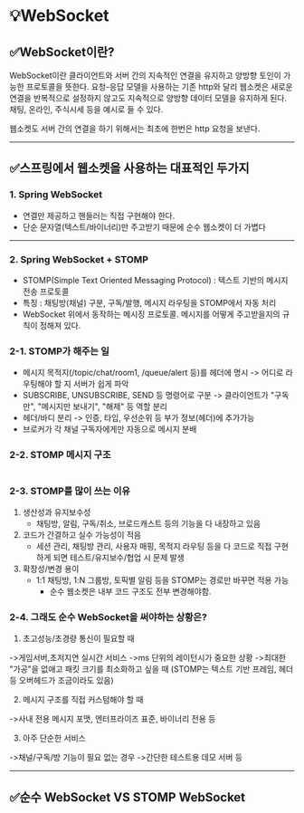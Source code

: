 <h1 id="💡websocket">💡WebSocket</h1>
<h2 id="✅websocket이란">✅WebSocket이란?</h2>
<p>WebSocket이란 클라이언트와 서버 간의 지속적인 연결을 유지하고 양방향 토인이 가능한 프로토콜을 뜻한다.
요청-응답 모델을 사용하는 기존 http와 달리 웹소켓은 새로운연결을 반복적으로 설정하지 않고도 지속적으로 양방향 데이터 모델을 유지하게 된다.
채팅, 온라인, 주식시세 등을 예시로 들 수 있다.
<img alt="" src="https://velog.velcdn.com/images/dev_ssj/post/371b8406-3d20-4526-8e2a-77392d931234/image.png" /></p>
<p>웹소켓도 서버 간의 연결을 하기 위해서는 최초에 한번은 http 요청을 보낸다.
<img alt="" src="https://velog.velcdn.com/images/dev_ssj/post/561b736b-fe75-43d0-9f2b-6225ba2a2e0e/image.png" /></p>
<hr />
<h2 id="✅스프링에서-웹소켓을-사용하는-대표적인-두가지">✅스프링에서 웹소켓을 사용하는 대표적인 두가지</h2>
<h3 id="1-spring-websocket">1. Spring WebSocket</h3>
<ul>
<li>연결만 제공하고 핸들러는 직접 구현해야 한다. </li>
<li>단순 문자열(텍스트/바이너리)만 주고받기 때문에 순수 웹소켓이 더 가볍다
<img alt="" src="https://velog.velcdn.com/images/dev_ssj/post/7b335056-c1a8-4553-bd16-398a8f35b9d1/image.png" /><img alt="" src="https://velog.velcdn.com/images/dev_ssj/post/9d4ae91b-1b80-464b-b7ca-e501a15c2d33/image.png" /></li>
</ul>
<hr />
<h3 id="2-spring-websocket--stomp">2. Spring WebSocket + STOMP</h3>
<ul>
<li>STOMP(Simple Text Oriented Messaging Protocol) : 텍스트 기반의 메시지 전송 프로토콜</li>
<li>특징 : 채팅방(채널) 구분, 구독/발행, 메시지 라우팅을 STOMP에서 자동 처리</li>
<li>WebSocket 위에서 동작하는 메시징 프로토콜. 메시지를 어떻게 주고받을지의 규칙이 정해져 있다.
<img alt="" src="https://velog.velcdn.com/images/dev_ssj/post/61758b05-3557-4c84-84e3-89e699c8b2d0/image.png" /></li>
</ul>
<h3 id="2-1-stomp가-해주는-일">2-1. STOMP가 해주는 일</h3>
<ul>
<li>메시지 목적지(/topic/chat/room1, /queue/alert 등)를 헤더에 명시
-&gt; 어디로 라우팅해야 할 지 서버가 쉽게 파악</li>
<li>SUBSCRIBE, UNSUBSCRIBE, SEND 등 명령어로 구분
-&gt; 클라이언트가 &quot;구독만&quot;, &quot;메시지만 보내기&quot;, &quot;해제&quot; 등 역할 분리</li>
<li>헤더/바디 분리
-&gt; 인증, 타입, 우선순위 등 부가 정보(헤더)에 추가가능</li>
<li>브로커가 각 채널 구독자에게만 자동으로 메시지 분배 </li>
</ul>
<h3 id="2-2-stomp-메시지-구조">2-2. STOMP 메시지 구조</h3>
<p><img alt="" src="https://velog.velcdn.com/images/dev_ssj/post/51444774-13a2-4752-ac16-a55969ede752/image.png" /></p>
<h3 id="2-3-stomp를-많이-쓰는-이유">2-3. STOMP를 많이 쓰는 이유</h3>
<ol>
<li>생산성과 유지보수성<ul>
<li>채팅방, 알림, 구독/취소, 브로드캐스트 등의 기능을 다 내장하고 있음</li>
</ul>
</li>
<li>코드가 간결하고 실수 가능성이 적음<ul>
<li>세션 관리, 채팅방 관리, 사용자 매핑, 목적지 라우팅 등을 다 코드로 직접 구현하게 되면 테스트/유지보수/협업 시 문제 발생</li>
</ul>
</li>
<li>확장성/변경 용이<ul>
<li>1:1 채팅방, 1:N 그룹방, 토픽별 알림 등을 STOMP는 경로만 바꾸면 적용 가능<ul>
<li>순수 웹소켓은 내부 코드 구조도 전부 변경해야함.</li>
</ul>
</li>
</ul>
</li>
</ol>
<h3 id="2-4-그래도-순수-websocket을-써야하는-상황은">2-4. 그래도 순수 WebSocket을 써야하는 상황은?</h3>
<ol>
<li>초고성능/초경량 통신이 필요할 때</li>
</ol>
<p>-&gt;게임서버,초저지연 실시간 서비스
-&gt;ms 단위의 레이턴시가 중요한 상황
-&gt;최대한 &quot;가공&quot;을 없애고 패킷 크기를 최소화하고 싶을 때
(STOMP는 텍스트 기반 프레임, 헤더 등 오버헤드가 조금이라도 있음)</p>
<ol start="2">
<li>메시지 구조를 직접 커스텀해야 할 때</li>
</ol>
<p>-&gt;사내 전용 메시지 포맷, 엔터프라이즈 표준, 바이너리 전용 등</p>
<ol start="3">
<li>아주 단순한 서비스</li>
</ol>
<p>-&gt;채널/구독/방 기능이 필요 없는 경우
-&gt;간단한 테스트용 데모 서버 등</p>
<hr />
<h2 id="✅순수-websocket-vs-stomp-websocket">✅순수 WebSocket VS STOMP WebSocket</h2>
<p> <img alt="" src="https://velog.velcdn.com/images/dev_ssj/post/7aa38e29-7119-4064-9003-09b38e8a7583/image.png" /></p>